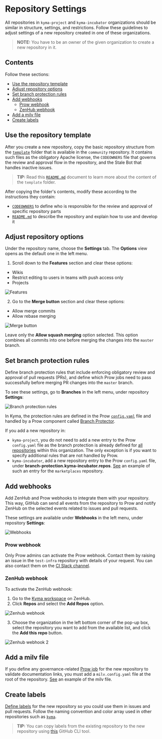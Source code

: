 # Repository Settings

All repositories in `kyma-project` and `kyma-incubator` organizations should be similar in structure, settings, and restrictions. Follow these guidelines to adjust settings of a new repository created in one of these organizations.

> **NOTE:** You have to be an owner of the given organization to create a new repository in it.

## Contents

Follow these sections:

- [Use the repository template](#use-the-repository-template)
- [Adjust repository options](#adjust-repository-options)
- [Set branch protection rules](#set-branch-protection-rules)
- [Add webhooks](#add-webhooks)
  - [Prow webhook](#prow-webhook)
  - [ZenHub webhook](#zenhub-webhook)
- [Add a milv file](#add-a-milv-file)
- [Create labels](#create-labels)

## Use the repository template

After you create a new repository, copy the basic repository structure from the [`template`](./repository-template/template) folder that is available in the `community` repository. It contains such files as the obligatory Apache license, the `CODEOWNERS` file that governs the review and approval flow in the repository, and the Stale Bot that handles inactive issues.

> **TIP:** Read this [`README.md`](./repository-template/README.md) document to learn more about the content of the `template` folder.

After copying the folder's contents, modify these according to the instructions they contain:
- [`CODEOWNERS`](./repository-template/template/CODEOWNERS) to define who is responsible for the review and approval of specific repository parts
- [`README.md`](./repository-template/template/README.md) to describe the repository and explain how to use and develop it

## Adjust repository options

Under the repository name, choose the **Settings** tab. The **Options** view opens as the default one in the left menu.

1. Scroll down to the **Features** section and clear these options:
- Wikis
- Restrict editing to users in teams with push access only
- Projects

![Features](../../assets/features.png)

2. Go to the **Merge button** section and clear these options:
- Allow merge commits
- Allow rebase merging

![Merge button](../../assets/merge-button.png)

Leave only the **Allow squash merging** option selected. This option combines all commits into one before merging the changes into the `master` branch.

## Set branch protection rules

Define branch protection rules that include enforcing obligatory review and approval of pull requests (PRs), and define which Prow jobs need to pass successfully before merging PR changes into the `master` branch.

To see these settings, go to **Branches** in the left menu, under repository **Settings**:

![Branch protection rules](../../assets/branch-protection-rules.png)

In Kyma, the protection rules are defined in the Prow [`config.yaml`](https://github.com/kyma-project/test-infra/blob/master/prow/config.yaml) file and handled by a Prow component called [Branch Protector](https://github.com/kyma-project/test-infra/blob/master/docs/prow/prow-architecture.md#branch-protector).

If you add a new repository in:
- `kyma-project`, you do not need to add a new entry to the Prow `config.yaml` file as the branch protection is already defined for [all repositories](https://github.com/kyma-project/test-infra/blob/master/prow/config.yaml#L380) within this organization. The only exception is if you want to specify additional rules that are not handled by Prow.
- `kyma-incubator`, add a new repository entry to the Prow `config.yaml` file, under **branch-protection.kyma-incubator.repos**. [See](https://github.com/kyma-project/test-infra/blob/master/prow/config.yaml) an example of such an entry for the `marketplaces` repository.

## Add webhooks

Add ZenHub and Prow webhooks to integrate them with your repository. This way, GitHub can send all events from the repository to Prow and notify ZenHub on the selected events related to issues and pull requests.

These settings are available under **Webhooks** in the left menu, under repository **Settings**:

![Webhooks](../../assets/webhooks.png)

### Prow webhook

Only Prow admins can activate the Prow webhook. Contact them by raising an issue in the `test-infra` repository with details of your request. You can also contact them on the [CI Slack channel](https://kyma-community.slack.com/messages/CD1C8PK1B/).

### ZenHub webhook

To activate the ZenHub webhook:
1. Go to the [Kyma workspace](https://app.zenhub.com/workspaces/kyma---all-repositories-5b6d5985084045741e744dea/board?repos=139590616,139590577,139847219,139590666,139590641,147495537,151691065,146318286,157188288,156510564,167399060,169101295,171673731,150745068,167146343,165843160,170300585,186589820,188835954) on ZenHub.
2. Click **Repos** and select the **Add Repos** option.

![Zenhub webhook](../../assets/zenhub-webhook.png)

3. Choose the organization in the left bottom corner of the pop-up box, select the repository you want to add from the available list, and click the **Add this repo** button.

![Zenhub webhook 2](../../assets/zenhub-webhook-2.png)

## Add a milv file

If you define any governance-related [Prow job](https://github.com/kyma-project/test-infra/blob/master/prow/jobs/) for the new repository to validate documentation links, you must add a `milv.config.yaml` file at the root of the repository. [See](https://github.com/kyma-project/test-infra/blob/master/milv.config.yaml) an example of the milv file.

## Create labels

[Define labels](https://help.github.com/en/articles/creating-a-label) for the new repository so you could use them in issues and pull requests. Follow the naming convention and color array used in other repositories such as [`kyma`](https://github.com/kyma-project/kyma/labels).

> **TIP:** You can copy labels from the existing repository to the new repository using [this](https://github.com/jvandemo/copy-github-labels-cli) GitHub CLI tool.
